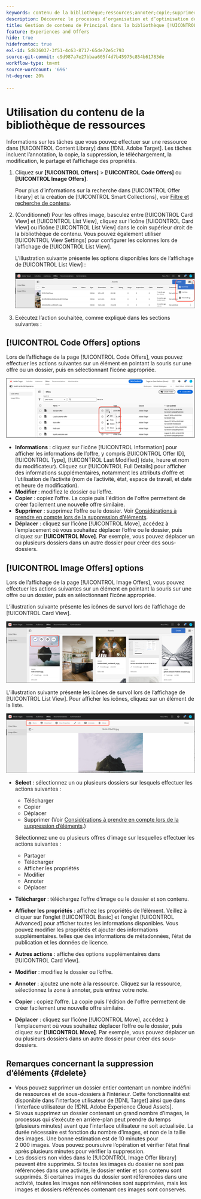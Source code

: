 ```yaml
---
keywords: contenu de la bibliothèque;ressources;annoter;copie;supprimer une ressource;télécharger une ressource;modifier du contenu;partager une carte;afficher les propriétés du contenu
description: Découvrez le processus d’organisation et d’optimisation des offres de code et d’image dans la bibliothèque  [!DNL Target] [!UICONTROL Offers].
title: Gestion de contenu de Principal dans la bibliothèque [!UICONTROL Offers]
feature: Experiences and Offers
hide: true
hidefromtoc: true
exl-id: 5d836037-3f51-4c63-8717-65de72e5c793
source-git-commit: c9d987a7e27bbaa605f4d7b45975c854b61783de
workflow-type: tm+mt
source-wordcount: '696'
ht-degree: 20%

---
```


# Utilisation du contenu de la bibliothèque de ressources

Informations sur les tâches que vous pouvez effectuer sur une ressource dans [!UICONTROL Content Library] dans [!DNL Adobe Target]. Les tâches incluent l’annotation, la copie, la suppression, le téléchargement, la modification, le partage et l’affichage des propriétés.

1. Cliquez sur **[!UICONTROL Offers]** > **[!UICONTROL Code Offers]** ou **[!UICONTROL Image Offers]**.

   Pour plus d’informations sur la recherche dans [!UICONTROL Offer library] et la création de [!UICONTROL Smart Collections], voir [Filtre et recherche de contenu](/help/main/c-experiences/c-manage-content/filter-and-search-content.md#concept_3B59B8F025BF4CEA82ECC5199D365276).

1. (Conditionnel) Pour les offres image, basculez entre [!UICONTROL Card View] et [!UICONTROL List View], cliquez sur l’icône [!UICONTROL Card View] ou l’icône [!UICONTROL List View] dans le coin supérieur droit de la bibliothèque de contenu. Vous pouvez également utiliser [!UICONTROL View Settings] pour configurer les colonnes lors de l’affichage de [!UICONTROL List View].

   L’illustration suivante présente les options disponibles lors de l’affichage de [!UICONTROL List View] :

   ![Options du mode Liste](/help/main/c-experiences/c-manage-content/assets/view-settings-options.png)

1. Exécutez l’action souhaitée, comme expliqué dans les sections suivantes :

## [!UICONTROL Code Offers] options

Lors de l’affichage de la page [!UICONTROL Code Offers], vous pouvez effectuer les actions suivantes sur un élément en pointant la souris sur une offre ou un dossier, puis en sélectionnant l’icône appropriée.

![ Icônes de survol sur l’onglet Offres (code)](/help/main/c-experiences/c-manage-content/assets/code-offers-hover-icons-new.png)

* **Informations** : cliquez sur l’icône [!UICONTROL Information] pour afficher les informations de l’offre, y compris [!UICONTROL Offer ID], [!UICONTROL Type], [!UICONTROL Last Modified] (date, heure et nom du modificateur). Cliquez sur [!UICONTROL Full Details] pour afficher des informations supplémentaires, notamment les attributs d’offre et l’utilisation de l’activité (nom de l’activité, état, espace de travail, et date et heure de modification).
* **Modifier** : modifiez le dossier ou l’offre.
* **Copier** : copiez l’offre. La copie puis l&#39;édition de l&#39;offre permettent de créer facilement une nouvelle offre similaire.
* **Supprimer** : supprimez l’offre ou le dossier. Voir [Considérations à prendre en compte lors de la suppression d’éléments](#delete).
* **Déplacer** : cliquez sur l’icône [!UICONTROL Move], accédez à l’emplacement où vous souhaitez déplacer l’offre ou le dossier, puis cliquez sur **[!UICONTROL Move]**. Par exemple, vous pouvez déplacer un ou plusieurs dossiers dans un autre dossier pour créer des sous-dossiers.

## [!UICONTROL Image Offers] options

Lors de l’affichage de la page [!UICONTROL Image Offers], vous pouvez effectuer les actions suivantes sur un élément en pointant la souris sur une offre ou un dossier, puis en sélectionnant l’icône appropriée.

L’illustration suivante présente les icônes de survol lors de l’affichage de [!UICONTROL Card View].

![ Icônes de survol sur l’onglet Offres d’image en mode Carte ](/help/main/c-experiences/c-manage-content/assets/image-offers-hover-icons.png)

L’illustration suivante présente les icônes de survol lors de l’affichage de [!UICONTROL List View]. Pour afficher les icônes, cliquez sur un élément de la liste.

![Icônes de survol sur l’onglet Offres d’image en mode Liste](/help/main/c-experiences/c-manage-content/assets/list-view-hover.png)

* **Select** : sélectionnez un ou plusieurs dossiers sur lesquels effectuer les actions suivantes :

   * Télécharger
   * Copier
   * Déplacer
   * Supprimer (Voir [Considérations à prendre en compte lors de la suppression d’éléments](#delete).)

  Sélectionnez une ou plusieurs offres d’image sur lesquelles effectuer les actions suivantes :

   * Partager
   * Télécharger
   * Afficher les propriétés
   * Modifier
   * Annoter
   * Déplacer

* **Télécharger** : téléchargez l’offre d’image ou le dossier et son contenu.
* **Afficher les propriétés** : affichez les propriétés de l’élément. Veillez à cliquer sur l’onglet [!UICONTROL Basic] et l’onglet [!UICONTROL Advanced] pour afficher toutes les informations disponibles. Vous pouvez modifier les propriétés et ajouter des informations supplémentaires. telles que des informations de métadonnées, l’état de publication et les données de licence.
* **Autres actions** : affiche des options supplémentaires dans [!UICONTROL Card View].
* **Modifier** : modifiez le dossier ou l’offre.
* **Annoter** : ajoutez une note à la ressource. Cliquez sur la ressource, sélectionnez la zone à annoter, puis entrez votre note.
* **Copier** : copiez l’offre. La copie puis l&#39;édition de l&#39;offre permettent de créer facilement une nouvelle offre similaire.
* **Déplacer** : cliquez sur l’icône [!UICONTROL Move], accédez à l’emplacement où vous souhaitez déplacer l’offre ou le dossier, puis cliquez sur **[!UICONTROL Move]**. Par exemple, vous pouvez déplacer un ou plusieurs dossiers dans un autre dossier pour créer des sous-dossiers.

## Remarques concernant la suppression d’éléments {#delete}

* Vous pouvez supprimer un dossier entier contenant un nombre indéfini de ressources et de sous-dossiers à l’intérieur. Cette fonctionnalité est disponible dans l’interface utilisateur de [!DNL Target] ainsi que dans l’interface utilisateur de [!DNL Adobe Experience Cloud Assets].
* Si vous supprimez un dossier contenant un grand nombre d’images, le processus qui s’exécute en arrière-plan peut prendre du temps (plusieurs minutes) avant que l’interface utilisateur ne soit actualisée. La durée nécessaire est fonction du nombre d’images, et non de la taille des images. Une bonne estimation est de 10 minutes pour 2 000 images. Vous pouvez poursuivre l’opération et vérifier l’état final après plusieurs minutes pour vérifier la suppression.
* Les dossiers non vides dans le [!UICONTROL Image Offer library] peuvent être supprimés. Si toutes les images du dossier ne sont pas référencées dans une activité, le dossier entier et son contenu sont supprimés. Si certaines images du dossier sont référencées dans une activité, toutes les images non référencées sont supprimées, mais les images et dossiers référencés contenant ces images sont conservés.
